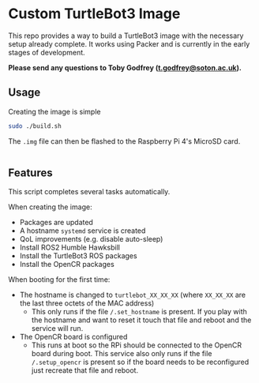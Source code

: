 # Custom TurtleBot3 Image

This repo provides a way to build a TurtleBot3 image with the necessary setup already complete. It works using Packer and is currently in the early stages of development.

**Please send any questions to Toby Godfrey ([t.godfrey@soton.ac.uk](mailto:t.godfrey@soton.ac.uk)).**

## Usage

Creating the image is simple

```bash
sudo ./build.sh
```

The `.img` file can then be flashed to the Raspberry Pi 4's MicroSD card.

```bash

```

## Features

This script completes several tasks automatically. 

When creating the image:

- Packages are updated
- A hostname `systemd` service is created
- QoL improvements (e.g. disable auto-sleep)
- Install ROS2 Humble Hawksbill
- Install the TurtleBot3 ROS packages
- Install the OpenCR packages

When booting for the first time:

- The hostname is changed to `turtlebot_XX_XX_XX` (where `XX_XX_XX` are the last three octets of the MAC address)
  - This only runs if the file `/.set_hostname` is present. If you play with the hostname and want to reset it touch that file and reboot and the service will run.
- The OpenCR board is configured
  - This runs at boot so the RPi should be connected to the OpenCR board during boot. This service also only runs if the file `/.setup_opencr` is present so if the board needs to be reconfigured just recreate that file and reboot.

